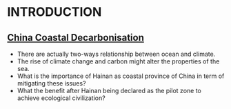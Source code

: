 # INTRODUCTION
## [China Coastal Decarbonisation](https://github.com/nico2997/Impact-X-/blob/main/China%20Coastal%20Decarbonisation/China%20Coastal%20Decarbonization.pdf)

* There are actually two-ways relationship between ocean and climate. 
* The rise of climate change and carbon might alter the properties of the sea.
* What is the importance of Hainan as coastal province of China in term of mitigating these issues? 
* What the benefit after Hainan being declared as the pilot zone to achieve ecological civilization?
